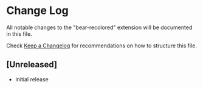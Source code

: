 # Change Log

All notable changes to the "bear-recolored" extension will be documented in this file.

Check [Keep a Changelog](http://keepachangelog.com/) for recommendations on how to structure this file.

## [Unreleased]

- Initial release
